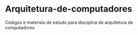 # Arquitetura-de-computadores
Códigos e materiais de estudo para disciplina de arquitetura de computadores.
